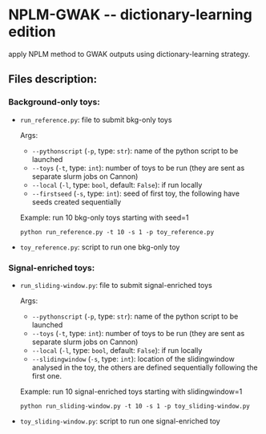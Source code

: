 # NPLM-GWAK -- dictionary-learning edition
apply NPLM method to GWAK outputs using dictionary-learning strategy.

## Files description:
### Background-only toys:
- `run_reference.py`: file to submit bkg-only toys
  
  Args:
  - `--pythonscript` (`-p`, type: `str`): name of the python script to be launched
  - `--toys` (`-t`, type: `int`): number of toys to be run (they are sent as separate slurm jobs on Cannon)
  - `--local` (`-l`, type: `bool`, default: `False`): if run locally
  - `--firstseed` (`-s`, type: `int`): seed of first toy, the following have seeds created sequentially

  Example: run 10 bkg-only toys starting with seed=1
  ```
  python run_reference.py -t 10 -s 1 -p toy_reference.py
  ```
- `toy_reference.py`: script to run one bkg-only toy
### Signal-enriched toys:
- `run_sliding-window.py`: file to submit signal-enriched toys
  
  Args:
  - `--pythonscript` (`-p`, type: `str`): name of the python script to be launched
  - `--toys` (`-t`, type: `int`): number of toys to be run (they are sent as separate slurm jobs on Cannon)
  - `--local` (`-l`, type: `bool`, default: `False`): if run locally
  - `--slidingwindow` (`-s`, type: `int`): location of the slidingwindow analysed in the toy, the others are defined sequentially following the first one.
      
  Example: run 10 signal-enriched toys starting with slidingwindow=1
  ```
  python run_sliding-window.py -t 10 -s 1 -p toy_sliding-window.py
  ```
- `toy_sliding-window.py`: script to run one signal-enriched toy
